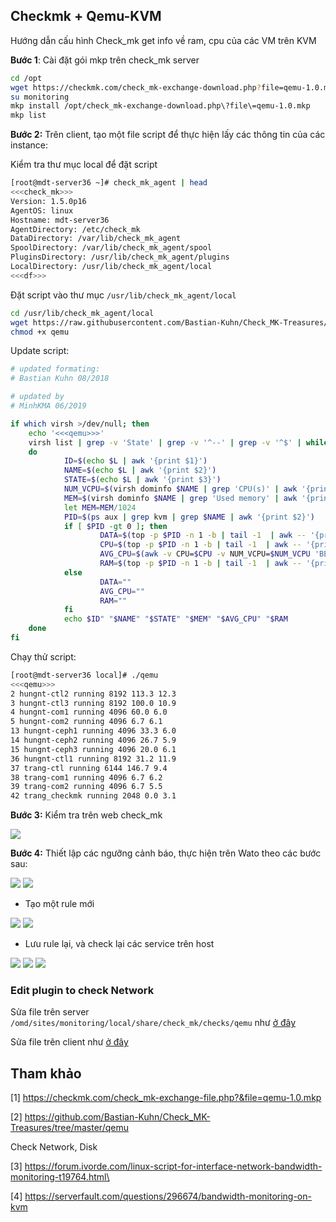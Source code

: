 ## Checkmk + Qemu-KVM

Hướng dẫn cấu hình Check_mk get info về ram, cpu của các VM trên KVM

**Bước 1**: Cài đặt gói mkp trên check_mk server 

```sh
cd /opt
wget https://checkmk.com/check_mk-exchange-download.php?file=qemu-1.0.mkp
su monitoring
mkp install /opt/check_mk-exchange-download.php\?file\=qemu-1.0.mkp
mkp list
```

**Bước 2:** Trên client, tạo một file script để thực hiện lấy các thông tin của các instance:

Kiểm tra thư mục local để đặt script

```sh
[root@mdt-server36 ~]# check_mk_agent | head
<<<check_mk>>>
Version: 1.5.0p16
AgentOS: linux
Hostname: mdt-server36
AgentDirectory: /etc/check_mk
DataDirectory: /var/lib/check_mk_agent
SpoolDirectory: /var/lib/check_mk_agent/spool
PluginsDirectory: /usr/lib/check_mk_agent/plugins
LocalDirectory: /usr/lib/check_mk_agent/local
<<<df>>>
```

Đặt script vào thư mục 	`/usr/lib/check_mk_agent/local`

```sh
cd /usr/lib/check_mk_agent/local
wget https://raw.githubusercontent.com/Bastian-Kuhn/Check_MK-Treasures/master/qemu/src/agents/plugins/qemu
chmod +x qemu
```

Update script:

```sh
# updated formating:
# Bastian Kuhn 08/2018

# updated by
# MinhKMA 06/2019

if which virsh >/dev/null; then
    echo '<<<qemu>>>'
    virsh list | grep -v 'State' | grep -v '^--' | grep -v '^$' | while read L
    do
            ID=$(echo $L | awk '{print $1}')
            NAME=$(echo $L | awk '{print $2}')
            STATE=$(echo $L | awk '{print $3}')
            NUM_VCPU=$(virsh dominfo $NAME | grep 'CPU(s)' | awk '{print $2}')
            MEM=$(virsh dominfo $NAME | grep 'Used memory' | awk '{print $3}')
            let MEM=MEM/1024
            PID=$(ps aux | grep kvm | grep $NAME | awk '{print $2}')
            if [ $PID -gt 0 ]; then
                    DATA=$(top -p $PID -n 1 -b | tail -1  | awk -- '{print $9" "$10}')
                    CPU=$(top -p $PID -n 1 -b | tail -1  | awk -- '{print $9}')
                    AVG_CPU=$(awk -v CPU=$CPU -v NUM_VCPU=$NUM_VCPU 'BEGIN { print  ( CPU / NUM_VCPU ) }')
                    RAM=$(top -p $PID -n 1 -b | tail -1  | awk -- '{print $10}')
            else
                    DATA=""
                    AVG_CPU=""
                    RAM=""
            fi
            echo $ID" "$NAME" "$STATE" "$MEM" "$AVG_CPU" "$RAM
    done
fi
```


Chạy thử script:

```sh
[root@mdt-server36 local]# ./qemu
<<<qemu>>>
2 hungnt-ctl2 running 8192 113.3 12.3
3 hungnt-ctl3 running 8192 100.0 10.9
4 hungnt-com1 running 4096 60.0 6.0
5 hungnt-com2 running 4096 6.7 6.1
13 hungnt-ceph1 running 4096 33.3 6.0
14 hungnt-ceph2 running 4096 26.7 5.9
15 hungnt-ceph3 running 4096 20.0 6.1
36 hungnt-ctl1 running 8192 31.2 11.9
37 trang-ctl running 6144 146.7 9.4
38 trang-com1 running 4096 6.7 6.2
39 trang-com2 running 4096 6.7 5.5
42 trang_checkmk running 2048 0.0 3.1
```

**Bước 3:** Kiểm tra trên web check_mk

<img src="img/33.png">

**Bước 4:** Thiết lập các ngưỡng cảnh báo, thực hiện trên Wato theo các bước sau:

<img src="img/34.png">

<img src="img/35.png">

* Tạo một rule mới 

<img src="img/36.png">

<img src="img/37.png">

* Lưu rule lại, và check lại các service trên host

<img src="img/38.png">

<img src="img/39.png">

<img src="img/40.png">

### Edit plugin to check Network

Sửa file trên server `/omd/sites/monitoring/local/share/check_mk/checks/qemu` như [ở đây](script/check_mk-qemu-agent.sh)

Sửa file trên client như [ở đây](script/check_mk-qemu-server.py)


## Tham khảo

[1] https://checkmk.com/check_mk-exchange-file.php?&file=qemu-1.0.mkp

[2] https://github.com/Bastian-Kuhn/Check_MK-Treasures/tree/master/qemu

Check Network, Disk

[3] https://forum.ivorde.com/linux-script-for-interface-network-bandwidth-monitoring-t19764.html\

[4] https://serverfault.com/questions/296674/bandwidth-monitoring-on-kvm